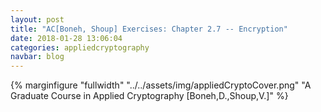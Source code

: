 ```yaml
---
layout: post
title: "AC[Boneh, Shoup] Exercises: Chapter 2.7 -- Encryption"
date: 2018-01-28 13:06:04
categories: appliedcryptography
navbar: blog
---
```

{% marginfigure  "fullwidth" "../../assets/img/appliedCryptoCover.png" "A Graduate Course in Applied Cryptography [Boneh,D.,Shoup,V.]" %}
